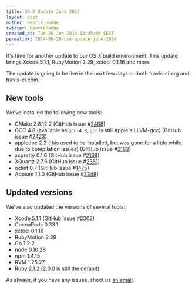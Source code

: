 ```yaml
---
title: OS X Update June 2014
layout: post
author: Henrik Hodne
twitter: henrikhodne
created_at: Tue 20 Jun 2014 13:45:00 CEST
permalink: 2014-06-20-osx-update-june-2014
---
```


It's time for another update to our OS X build environment. This update brings Xcode 5.1.1, RubyMotion 2.29, xctool 0.1.16 and more.

The update is going to be live in the next few days on both travis-ci.org and travis-ci.com.

## New tools

We've installed the following new tools:

- CMake 2.8.12.2 (GitHub issue #[2408](https://github.com/travis-ci/travis-ci/issues/2408))
- GCC 4.8 (available as `gcc-4.8`, `gcc` is still Apple's LLVM-gcc) (GitHub issue #[2423](https://github.com/travis-ci/travis-ci/issues/2423))
- appledoc 2.2 (this used to be installed, but was gone for a little while due to compilation issues) (GitHub issue #[2183](https://github.com/travis-ci/travis-ci/issues/2183))
- xcpretty 0.1.6 (GitHub issue #[2168](https://github.com/travis-ci/travis-ci/issues/2168))
- XQuartz 2.7.6 (GitHub issue #[2351](https://github.com/travis-ci/travis-ci/issues/2351))
- oclint 0.7 (GitHub issue #[1475](https://github.com/travis-ci/travis-ci/issues/1475))
- Appium 1.1.0 (GitHub issue #[2348](https://github.com/travis-ci/travis-ci/issues/2348))

## Updated versions

We've also updated the versions of several tools:

- Xcode 5.1.1 (GitHub issue #[2302](https://github.com/travis-ci/travis-ci/issues/2302))
- CocoaPods 0.33.1
- xctool 0.1.16
- RubyMotion 2.29
- Go 1.2.2
- node 0.10.28
- npm 1.4.15
- RVM 1.25.27
- Ruby 2.1.2 (2.0.0 is still the default)

As always, if you have any issues, shoot us [an email](mailto:support@travis-ci.com).
